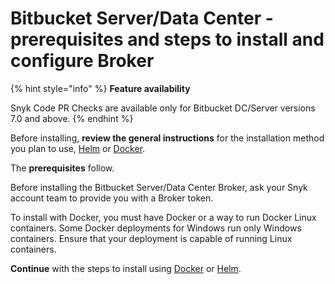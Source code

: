 # Bitbucket Server/Data Center - prerequisites and steps to install and configure Broker

{% hint style="info" %}
**Feature availability**

Snyk Code PR Checks are available only for Bitbucket DC/Server versions 7.0 and above.
{% endhint %}

Before installing, **review the general instructions** for the installation method you plan to use, [Helm](../install-and-configure-broker-using-helm.md) or [Docker](../install-and-configure-broker-using-docker.md).

The **prerequisites** follow.

Before installing the Bitbucket Server/Data Center Broker, ask your Snyk account team to provide you with a Broker token.&#x20;

To install with Docker, you must have Docker or a way to run Docker Linux containers. Some Docker deployments for Windows run only Windows containers. Ensure that your deployment is capable of running Linux containers.

**Continue** with the steps to install using [Docker](data-center.md) or [Helm](bitbucket-server-data-center-install-and-configure-using-helm.md).
